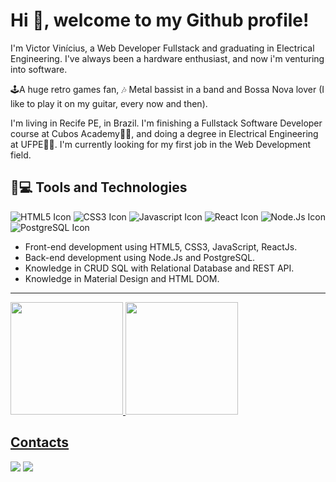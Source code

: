 # Hi 👋, welcome to my Github profile!

I'm Victor Vinícius, a Web Developer Fullstack and graduating in Electrical Engineering. I've always been a hardware enthusiast, and now i'm venturing into software.

🕹A huge retro games fan, 🎶 Metal bassist in a band and Bossa Nova lover (I like to play it on my guitar, every now and then).

I'm living in Recife PE, in Brazil. I'm finishing a Fullstack Software Developer course at Cubos Academy👨‍💻, and doing a degree in Electrical Engineering at UFPE👨‍🎓. I'm currently looking for my first job in the Web Development field.

## 🚀💻 Tools and Technologies

<div>
  <img src="https://img.shields.io/badge/HTML5-E34F26?style=for-the-badge&logo=html5&logoColor=white" alt="HTML5 Icon" /> 
  <img src="https://img.shields.io/badge/CSS3-1572B6?style=for-the-badge&logo=css3&logoColor=white" alt="CSS3 Icon" /> 
  <img src="https://img.shields.io/badge/JavaScript-F7DF1E?style=for-the-badge&logo=javascript&logoColor=black" alt="Javascript Icon" /> 
  <img src="https://img.shields.io/badge/React-20232A?style=for-the-badge&logo=react&logoColor=61DAFB" alt="React Icon" /> 
  <img src="https://img.shields.io/badge/Node.js-43853D?style=for-the-badge&logo=node.js&logoColor=white" alt="Node.Js Icon" /> 
  <img src="https://img.shields.io/badge/PostgreSQL-316192?style=for-the-badge&logo=postgresql&logoColor=white" alt="PostgreSQL Icon" />
<div />

- Front-end development using HTML5, CSS3, JavaScript, ReactJs.
- Back-end development using Node.Js and PostgreSQL.
- Knowledge in CRUD SQL with Relational Database and REST API.
- Knowledge in Material Design and HTML DOM.

--------

<div>
  <a href="https://github.com/victorvinicius33">
  <img height="180em" src="https://github-readme-stats.vercel.app/api/top-langs/?username=victorvinicius33&layout=compact&langs_count=7&theme=dracula"/>
  <img height="180em" src="https://github-readme-stats.vercel.app/api?username=victorvinicius33&show_icons=true&theme=dracula&include_all_commits=true&count_private=true"/>
</div>

 ## Contacts
  
<div>
  <a href = "mailto:victorvinicius33.vv@gmail.com"><img src="https://img.shields.io/badge/Gmail-D14836?style=for-the-badge&logo=gmail&logoColor=white" target="_blank"></a>
  <a href="https://www.linkedin.com/in/victor-v-s-galvao/" target="_blank"><img src="https://img.shields.io/badge/-LinkedIn-%230077B5?style=for-the-badge&logo=linkedin&logoColor=white" target="_blank"></a>   
</div>
